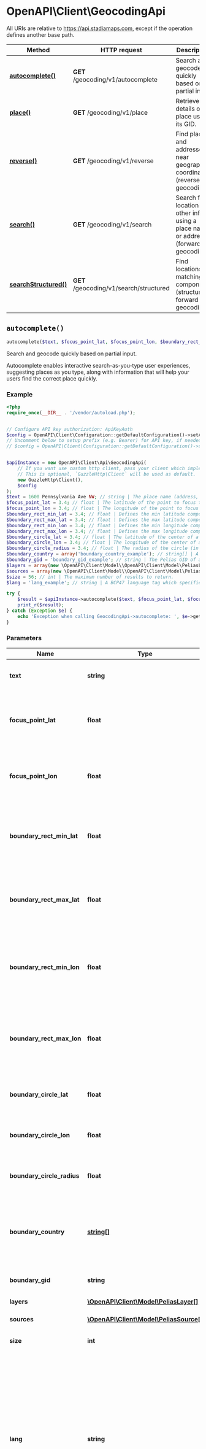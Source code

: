 # OpenAPI\Client\GeocodingApi

All URIs are relative to https://api.stadiamaps.com, except if the operation defines another base path.

| Method | HTTP request | Description |
| ------------- | ------------- | ------------- |
| [**autocomplete()**](GeocodingApi.md#autocomplete) | **GET** /geocoding/v1/autocomplete | Search and geocode quickly based on partial input. |
| [**place()**](GeocodingApi.md#place) | **GET** /geocoding/v1/place | Retrieve details of a place using its GID. |
| [**reverse()**](GeocodingApi.md#reverse) | **GET** /geocoding/v1/reverse | Find places and addresses near geographic coordinates (reverse geocoding). |
| [**search()**](GeocodingApi.md#search) | **GET** /geocoding/v1/search | Search for location and other info using a place name or address (forward geocoding). |
| [**searchStructured()**](GeocodingApi.md#searchStructured) | **GET** /geocoding/v1/search/structured | Find locations matching components (structured forward geocoding). |


## `autocomplete()`

```php
autocomplete($text, $focus_point_lat, $focus_point_lon, $boundary_rect_min_lat, $boundary_rect_max_lat, $boundary_rect_min_lon, $boundary_rect_max_lon, $boundary_circle_lat, $boundary_circle_lon, $boundary_circle_radius, $boundary_country, $boundary_gid, $layers, $sources, $size, $lang): \OpenAPI\Client\Model\PeliasResponse
```

Search and geocode quickly based on partial input.

Autocomplete enables interactive search-as-you-type user experiences, suggesting places as you type, along with information that will help your users find the correct place quickly.

### Example

```php
<?php
require_once(__DIR__ . '/vendor/autoload.php');


// Configure API key authorization: ApiKeyAuth
$config = OpenAPI\Client\Configuration::getDefaultConfiguration()->setApiKey('api_key', 'YOUR_API_KEY');
// Uncomment below to setup prefix (e.g. Bearer) for API key, if needed
// $config = OpenAPI\Client\Configuration::getDefaultConfiguration()->setApiKeyPrefix('api_key', 'Bearer');


$apiInstance = new OpenAPI\Client\Api\GeocodingApi(
    // If you want use custom http client, pass your client which implements `GuzzleHttp\ClientInterface`.
    // This is optional, `GuzzleHttp\Client` will be used as default.
    new GuzzleHttp\Client(),
    $config
);
$text = 1600 Pennsylvania Ave NW; // string | The place name (address, venue name, etc.) to search for.
$focus_point_lat = 3.4; // float | The latitude of the point to focus the search on. This will bias results toward the focus point. Requires `focus.point.lon`.
$focus_point_lon = 3.4; // float | The longitude of the point to focus the search on. This will bias results toward the focus point. Requires `focus.point.lat`.
$boundary_rect_min_lat = 3.4; // float | Defines the min latitude component of a bounding box to limit the search to. Requires all other `boundary.rect` parameters to be specified.
$boundary_rect_max_lat = 3.4; // float | Defines the max latitude component of a bounding box to limit the search to. Requires all other `boundary.rect` parameters to be specified.
$boundary_rect_min_lon = 3.4; // float | Defines the min longitude component of a bounding box to limit the search to. Requires all other `boundary.rect` parameters to be specified.
$boundary_rect_max_lon = 3.4; // float | Defines the max longitude component of a bounding box to limit the search to. Requires all other `boundary.rect` parameters to be specified.
$boundary_circle_lat = 3.4; // float | The latitude of the center of a circle to limit the search to. Requires `boundary.circle.lon`.
$boundary_circle_lon = 3.4; // float | The longitude of the center of a circle to limit the search to. Requires `boundary.circle.lat`.
$boundary_circle_radius = 3.4; // float | The radius of the circle (in kilometers) to limit the search to. Defaults to 50km if unspecified.
$boundary_country = array('boundary_country_example'); // string[] | A list of countries to limit the search to. These may be either full names (ex: Canada), or an ISO 3116-1 alpha-2 or alpha-3 code. Prefer ISO codes when possible.
$boundary_gid = 'boundary_gid_example'; // string | The Pelias GID of an area to limit the search to.
$layers = array(new \OpenAPI\Client\Model\\OpenAPI\Client\Model\PeliasLayer()); // \OpenAPI\Client\Model\PeliasLayer[] | A list of layers to limit the search to.
$sources = array(new \OpenAPI\Client\Model\\OpenAPI\Client\Model\PeliasSource()); // \OpenAPI\Client\Model\PeliasSource[] | A list of sources to limit the search to.
$size = 56; // int | The maximum number of results to return.
$lang = 'lang_example'; // string | A BCP47 language tag which specifies a preference for localization of results. By default, results are in the default locale of the source data, but specifying a language will attempt to localize the results. Note that while a `langtag` (in RFC 5646 terms) can contain script, region, etc., only the `language` portion, an ISO 639 code, will be considered. So `en-US` and `en-GB` will both be treated as English.

try {
    $result = $apiInstance->autocomplete($text, $focus_point_lat, $focus_point_lon, $boundary_rect_min_lat, $boundary_rect_max_lat, $boundary_rect_min_lon, $boundary_rect_max_lon, $boundary_circle_lat, $boundary_circle_lon, $boundary_circle_radius, $boundary_country, $boundary_gid, $layers, $sources, $size, $lang);
    print_r($result);
} catch (Exception $e) {
    echo 'Exception when calling GeocodingApi->autocomplete: ', $e->getMessage(), PHP_EOL;
}
```

### Parameters

| Name | Type | Description  | Notes |
| ------------- | ------------- | ------------- | ------------- |
| **text** | **string**| The place name (address, venue name, etc.) to search for. | |
| **focus_point_lat** | **float**| The latitude of the point to focus the search on. This will bias results toward the focus point. Requires &#x60;focus.point.lon&#x60;. | [optional] |
| **focus_point_lon** | **float**| The longitude of the point to focus the search on. This will bias results toward the focus point. Requires &#x60;focus.point.lat&#x60;. | [optional] |
| **boundary_rect_min_lat** | **float**| Defines the min latitude component of a bounding box to limit the search to. Requires all other &#x60;boundary.rect&#x60; parameters to be specified. | [optional] |
| **boundary_rect_max_lat** | **float**| Defines the max latitude component of a bounding box to limit the search to. Requires all other &#x60;boundary.rect&#x60; parameters to be specified. | [optional] |
| **boundary_rect_min_lon** | **float**| Defines the min longitude component of a bounding box to limit the search to. Requires all other &#x60;boundary.rect&#x60; parameters to be specified. | [optional] |
| **boundary_rect_max_lon** | **float**| Defines the max longitude component of a bounding box to limit the search to. Requires all other &#x60;boundary.rect&#x60; parameters to be specified. | [optional] |
| **boundary_circle_lat** | **float**| The latitude of the center of a circle to limit the search to. Requires &#x60;boundary.circle.lon&#x60;. | [optional] |
| **boundary_circle_lon** | **float**| The longitude of the center of a circle to limit the search to. Requires &#x60;boundary.circle.lat&#x60;. | [optional] |
| **boundary_circle_radius** | **float**| The radius of the circle (in kilometers) to limit the search to. Defaults to 50km if unspecified. | [optional] |
| **boundary_country** | [**string[]**](../Model/string.md)| A list of countries to limit the search to. These may be either full names (ex: Canada), or an ISO 3116-1 alpha-2 or alpha-3 code. Prefer ISO codes when possible. | [optional] |
| **boundary_gid** | **string**| The Pelias GID of an area to limit the search to. | [optional] |
| **layers** | [**\OpenAPI\Client\Model\PeliasLayer[]**](../Model/\OpenAPI\Client\Model\PeliasLayer.md)| A list of layers to limit the search to. | [optional] |
| **sources** | [**\OpenAPI\Client\Model\PeliasSource[]**](../Model/\OpenAPI\Client\Model\PeliasSource.md)| A list of sources to limit the search to. | [optional] |
| **size** | **int**| The maximum number of results to return. | [optional] |
| **lang** | **string**| A BCP47 language tag which specifies a preference for localization of results. By default, results are in the default locale of the source data, but specifying a language will attempt to localize the results. Note that while a &#x60;langtag&#x60; (in RFC 5646 terms) can contain script, region, etc., only the &#x60;language&#x60; portion, an ISO 639 code, will be considered. So &#x60;en-US&#x60; and &#x60;en-GB&#x60; will both be treated as English. | [optional] |

### Return type

[**\OpenAPI\Client\Model\PeliasResponse**](../Model/PeliasResponse.md)

### Authorization

[ApiKeyAuth](../../README.md#ApiKeyAuth)

### HTTP request headers

- **Content-Type**: Not defined
- **Accept**: `application/json`

[[Back to top]](#) [[Back to API list]](../../README.md#endpoints)
[[Back to Model list]](../../README.md#models)
[[Back to README]](../../README.md)

## `place()`

```php
place($ids, $lang): \OpenAPI\Client\Model\PeliasResponse
```

Retrieve details of a place using its GID.

Many search result components include an associated GID field (for example, an address may have a `localadmin_gid`). The place endpoint lets you look up these places directly by ID. Note that these IDs are not stable for all sources. See the [online documentation](https://docs.stadiamaps.com/geocoding-search-autocomplete/place-lookup/) for details.

### Example

```php
<?php
require_once(__DIR__ . '/vendor/autoload.php');


// Configure API key authorization: ApiKeyAuth
$config = OpenAPI\Client\Configuration::getDefaultConfiguration()->setApiKey('api_key', 'YOUR_API_KEY');
// Uncomment below to setup prefix (e.g. Bearer) for API key, if needed
// $config = OpenAPI\Client\Configuration::getDefaultConfiguration()->setApiKeyPrefix('api_key', 'Bearer');


$apiInstance = new OpenAPI\Client\Api\GeocodingApi(
    // If you want use custom http client, pass your client which implements `GuzzleHttp\ClientInterface`.
    // This is optional, `GuzzleHttp\Client` will be used as default.
    new GuzzleHttp\Client(),
    $config
);
$ids = array('ids_example'); // string[] | A list of Pelias GIDs to search for.
$lang = 'lang_example'; // string | A BCP47 language tag which specifies a preference for localization of results. By default, results are in the default locale of the source data, but specifying a language will attempt to localize the results. Note that while a `langtag` (in RFC 5646 terms) can contain script, region, etc., only the `language` portion, an ISO 639 code, will be considered. So `en-US` and `en-GB` will both be treated as English.

try {
    $result = $apiInstance->place($ids, $lang);
    print_r($result);
} catch (Exception $e) {
    echo 'Exception when calling GeocodingApi->place: ', $e->getMessage(), PHP_EOL;
}
```

### Parameters

| Name | Type | Description  | Notes |
| ------------- | ------------- | ------------- | ------------- |
| **ids** | [**string[]**](../Model/string.md)| A list of Pelias GIDs to search for. | |
| **lang** | **string**| A BCP47 language tag which specifies a preference for localization of results. By default, results are in the default locale of the source data, but specifying a language will attempt to localize the results. Note that while a &#x60;langtag&#x60; (in RFC 5646 terms) can contain script, region, etc., only the &#x60;language&#x60; portion, an ISO 639 code, will be considered. So &#x60;en-US&#x60; and &#x60;en-GB&#x60; will both be treated as English. | [optional] |

### Return type

[**\OpenAPI\Client\Model\PeliasResponse**](../Model/PeliasResponse.md)

### Authorization

[ApiKeyAuth](../../README.md#ApiKeyAuth)

### HTTP request headers

- **Content-Type**: Not defined
- **Accept**: `application/json`

[[Back to top]](#) [[Back to API list]](../../README.md#endpoints)
[[Back to Model list]](../../README.md#models)
[[Back to README]](../../README.md)

## `reverse()`

```php
reverse($point_lat, $point_lon, $boundary_circle_radius, $layers, $sources, $boundary_country, $boundary_gid, $size, $lang): \OpenAPI\Client\Model\PeliasResponse
```

Find places and addresses near geographic coordinates (reverse geocoding).

Reverse geocoding and search finds places and addresses near any geographic coordinates.

### Example

```php
<?php
require_once(__DIR__ . '/vendor/autoload.php');


// Configure API key authorization: ApiKeyAuth
$config = OpenAPI\Client\Configuration::getDefaultConfiguration()->setApiKey('api_key', 'YOUR_API_KEY');
// Uncomment below to setup prefix (e.g. Bearer) for API key, if needed
// $config = OpenAPI\Client\Configuration::getDefaultConfiguration()->setApiKeyPrefix('api_key', 'Bearer');


$apiInstance = new OpenAPI\Client\Api\GeocodingApi(
    // If you want use custom http client, pass your client which implements `GuzzleHttp\ClientInterface`.
    // This is optional, `GuzzleHttp\Client` will be used as default.
    new GuzzleHttp\Client(),
    $config
);
$point_lat = 48.848268; // float | The latitude of the point at which to perform the search.
$point_lon = 2.294471; // float | The longitude of the point at which to perform the search.
$boundary_circle_radius = 3.4; // float | The radius of the circle (in kilometers) to limit the search to. Defaults to 50km if unspecified.
$layers = array(new \OpenAPI\Client\Model\\OpenAPI\Client\Model\PeliasLayer()); // \OpenAPI\Client\Model\PeliasLayer[] | A list of layers to limit the search to.
$sources = array(new \OpenAPI\Client\Model\\OpenAPI\Client\Model\PeliasSource()); // \OpenAPI\Client\Model\PeliasSource[] | A list of sources to limit the search to.
$boundary_country = array('boundary_country_example'); // string[] | A list of countries to limit the search to. These may be either full names (ex: Canada), or an ISO 3116-1 alpha-2 or alpha-3 code. Prefer ISO codes when possible.
$boundary_gid = 'boundary_gid_example'; // string | The Pelias GID of an area to limit the search to.
$size = 56; // int | The maximum number of results to return.
$lang = 'lang_example'; // string | A BCP47 language tag which specifies a preference for localization of results. By default, results are in the default locale of the source data, but specifying a language will attempt to localize the results. Note that while a `langtag` (in RFC 5646 terms) can contain script, region, etc., only the `language` portion, an ISO 639 code, will be considered. So `en-US` and `en-GB` will both be treated as English.

try {
    $result = $apiInstance->reverse($point_lat, $point_lon, $boundary_circle_radius, $layers, $sources, $boundary_country, $boundary_gid, $size, $lang);
    print_r($result);
} catch (Exception $e) {
    echo 'Exception when calling GeocodingApi->reverse: ', $e->getMessage(), PHP_EOL;
}
```

### Parameters

| Name | Type | Description  | Notes |
| ------------- | ------------- | ------------- | ------------- |
| **point_lat** | **float**| The latitude of the point at which to perform the search. | |
| **point_lon** | **float**| The longitude of the point at which to perform the search. | |
| **boundary_circle_radius** | **float**| The radius of the circle (in kilometers) to limit the search to. Defaults to 50km if unspecified. | [optional] |
| **layers** | [**\OpenAPI\Client\Model\PeliasLayer[]**](../Model/\OpenAPI\Client\Model\PeliasLayer.md)| A list of layers to limit the search to. | [optional] |
| **sources** | [**\OpenAPI\Client\Model\PeliasSource[]**](../Model/\OpenAPI\Client\Model\PeliasSource.md)| A list of sources to limit the search to. | [optional] |
| **boundary_country** | [**string[]**](../Model/string.md)| A list of countries to limit the search to. These may be either full names (ex: Canada), or an ISO 3116-1 alpha-2 or alpha-3 code. Prefer ISO codes when possible. | [optional] |
| **boundary_gid** | **string**| The Pelias GID of an area to limit the search to. | [optional] |
| **size** | **int**| The maximum number of results to return. | [optional] |
| **lang** | **string**| A BCP47 language tag which specifies a preference for localization of results. By default, results are in the default locale of the source data, but specifying a language will attempt to localize the results. Note that while a &#x60;langtag&#x60; (in RFC 5646 terms) can contain script, region, etc., only the &#x60;language&#x60; portion, an ISO 639 code, will be considered. So &#x60;en-US&#x60; and &#x60;en-GB&#x60; will both be treated as English. | [optional] |

### Return type

[**\OpenAPI\Client\Model\PeliasResponse**](../Model/PeliasResponse.md)

### Authorization

[ApiKeyAuth](../../README.md#ApiKeyAuth)

### HTTP request headers

- **Content-Type**: Not defined
- **Accept**: `application/json`

[[Back to top]](#) [[Back to API list]](../../README.md#endpoints)
[[Back to Model list]](../../README.md#models)
[[Back to README]](../../README.md)

## `search()`

```php
search($text, $focus_point_lat, $focus_point_lon, $boundary_rect_min_lat, $boundary_rect_max_lat, $boundary_rect_min_lon, $boundary_rect_max_lon, $boundary_circle_lat, $boundary_circle_lon, $boundary_circle_radius, $boundary_country, $boundary_gid, $layers, $sources, $size, $lang): \OpenAPI\Client\Model\PeliasResponse
```

Search for location and other info using a place name or address (forward geocoding).

The search endpoint lets you search for addresses, points of interest, and administrative areas. This is most commonly used for forward geocoding applications where you need to find the geographic coordinates of an address.

### Example

```php
<?php
require_once(__DIR__ . '/vendor/autoload.php');


// Configure API key authorization: ApiKeyAuth
$config = OpenAPI\Client\Configuration::getDefaultConfiguration()->setApiKey('api_key', 'YOUR_API_KEY');
// Uncomment below to setup prefix (e.g. Bearer) for API key, if needed
// $config = OpenAPI\Client\Configuration::getDefaultConfiguration()->setApiKeyPrefix('api_key', 'Bearer');


$apiInstance = new OpenAPI\Client\Api\GeocodingApi(
    // If you want use custom http client, pass your client which implements `GuzzleHttp\ClientInterface`.
    // This is optional, `GuzzleHttp\Client` will be used as default.
    new GuzzleHttp\Client(),
    $config
);
$text = 1600 Pennsylvania Ave NW; // string | The place name (address, venue name, etc.) to search for.
$focus_point_lat = 3.4; // float | The latitude of the point to focus the search on. This will bias results toward the focus point. Requires `focus.point.lon`.
$focus_point_lon = 3.4; // float | The longitude of the point to focus the search on. This will bias results toward the focus point. Requires `focus.point.lat`.
$boundary_rect_min_lat = 3.4; // float | Defines the min latitude component of a bounding box to limit the search to. Requires all other `boundary.rect` parameters to be specified.
$boundary_rect_max_lat = 3.4; // float | Defines the max latitude component of a bounding box to limit the search to. Requires all other `boundary.rect` parameters to be specified.
$boundary_rect_min_lon = 3.4; // float | Defines the min longitude component of a bounding box to limit the search to. Requires all other `boundary.rect` parameters to be specified.
$boundary_rect_max_lon = 3.4; // float | Defines the max longitude component of a bounding box to limit the search to. Requires all other `boundary.rect` parameters to be specified.
$boundary_circle_lat = 3.4; // float | The latitude of the center of a circle to limit the search to. Requires `boundary.circle.lon`.
$boundary_circle_lon = 3.4; // float | The longitude of the center of a circle to limit the search to. Requires `boundary.circle.lat`.
$boundary_circle_radius = 3.4; // float | The radius of the circle (in kilometers) to limit the search to. Defaults to 50km if unspecified.
$boundary_country = array('boundary_country_example'); // string[] | A list of countries to limit the search to. These may be either full names (ex: Canada), or an ISO 3116-1 alpha-2 or alpha-3 code. Prefer ISO codes when possible.
$boundary_gid = 'boundary_gid_example'; // string | The Pelias GID of an area to limit the search to.
$layers = array(new \OpenAPI\Client\Model\\OpenAPI\Client\Model\PeliasLayer()); // \OpenAPI\Client\Model\PeliasLayer[] | A list of layers to limit the search to.
$sources = array(new \OpenAPI\Client\Model\\OpenAPI\Client\Model\PeliasSource()); // \OpenAPI\Client\Model\PeliasSource[] | A list of sources to limit the search to.
$size = 56; // int | The maximum number of results to return.
$lang = 'lang_example'; // string | A BCP47 language tag which specifies a preference for localization of results. By default, results are in the default locale of the source data, but specifying a language will attempt to localize the results. Note that while a `langtag` (in RFC 5646 terms) can contain script, region, etc., only the `language` portion, an ISO 639 code, will be considered. So `en-US` and `en-GB` will both be treated as English.

try {
    $result = $apiInstance->search($text, $focus_point_lat, $focus_point_lon, $boundary_rect_min_lat, $boundary_rect_max_lat, $boundary_rect_min_lon, $boundary_rect_max_lon, $boundary_circle_lat, $boundary_circle_lon, $boundary_circle_radius, $boundary_country, $boundary_gid, $layers, $sources, $size, $lang);
    print_r($result);
} catch (Exception $e) {
    echo 'Exception when calling GeocodingApi->search: ', $e->getMessage(), PHP_EOL;
}
```

### Parameters

| Name | Type | Description  | Notes |
| ------------- | ------------- | ------------- | ------------- |
| **text** | **string**| The place name (address, venue name, etc.) to search for. | |
| **focus_point_lat** | **float**| The latitude of the point to focus the search on. This will bias results toward the focus point. Requires &#x60;focus.point.lon&#x60;. | [optional] |
| **focus_point_lon** | **float**| The longitude of the point to focus the search on. This will bias results toward the focus point. Requires &#x60;focus.point.lat&#x60;. | [optional] |
| **boundary_rect_min_lat** | **float**| Defines the min latitude component of a bounding box to limit the search to. Requires all other &#x60;boundary.rect&#x60; parameters to be specified. | [optional] |
| **boundary_rect_max_lat** | **float**| Defines the max latitude component of a bounding box to limit the search to. Requires all other &#x60;boundary.rect&#x60; parameters to be specified. | [optional] |
| **boundary_rect_min_lon** | **float**| Defines the min longitude component of a bounding box to limit the search to. Requires all other &#x60;boundary.rect&#x60; parameters to be specified. | [optional] |
| **boundary_rect_max_lon** | **float**| Defines the max longitude component of a bounding box to limit the search to. Requires all other &#x60;boundary.rect&#x60; parameters to be specified. | [optional] |
| **boundary_circle_lat** | **float**| The latitude of the center of a circle to limit the search to. Requires &#x60;boundary.circle.lon&#x60;. | [optional] |
| **boundary_circle_lon** | **float**| The longitude of the center of a circle to limit the search to. Requires &#x60;boundary.circle.lat&#x60;. | [optional] |
| **boundary_circle_radius** | **float**| The radius of the circle (in kilometers) to limit the search to. Defaults to 50km if unspecified. | [optional] |
| **boundary_country** | [**string[]**](../Model/string.md)| A list of countries to limit the search to. These may be either full names (ex: Canada), or an ISO 3116-1 alpha-2 or alpha-3 code. Prefer ISO codes when possible. | [optional] |
| **boundary_gid** | **string**| The Pelias GID of an area to limit the search to. | [optional] |
| **layers** | [**\OpenAPI\Client\Model\PeliasLayer[]**](../Model/\OpenAPI\Client\Model\PeliasLayer.md)| A list of layers to limit the search to. | [optional] |
| **sources** | [**\OpenAPI\Client\Model\PeliasSource[]**](../Model/\OpenAPI\Client\Model\PeliasSource.md)| A list of sources to limit the search to. | [optional] |
| **size** | **int**| The maximum number of results to return. | [optional] |
| **lang** | **string**| A BCP47 language tag which specifies a preference for localization of results. By default, results are in the default locale of the source data, but specifying a language will attempt to localize the results. Note that while a &#x60;langtag&#x60; (in RFC 5646 terms) can contain script, region, etc., only the &#x60;language&#x60; portion, an ISO 639 code, will be considered. So &#x60;en-US&#x60; and &#x60;en-GB&#x60; will both be treated as English. | [optional] |

### Return type

[**\OpenAPI\Client\Model\PeliasResponse**](../Model/PeliasResponse.md)

### Authorization

[ApiKeyAuth](../../README.md#ApiKeyAuth)

### HTTP request headers

- **Content-Type**: Not defined
- **Accept**: `application/json`

[[Back to top]](#) [[Back to API list]](../../README.md#endpoints)
[[Back to Model list]](../../README.md#models)
[[Back to README]](../../README.md)

## `searchStructured()`

```php
searchStructured($address, $neighbourhood, $borough, $locality, $county, $region, $postalcode, $country, $focus_point_lat, $focus_point_lon, $boundary_rect_min_lat, $boundary_rect_max_lat, $boundary_rect_min_lon, $boundary_rect_max_lon, $boundary_circle_lat, $boundary_circle_lon, $boundary_circle_radius, $boundary_country, $boundary_gid, $layers, $sources, $size, $lang): \OpenAPI\Client\Model\PeliasResponse
```

Find locations matching components (structured forward geocoding).

The structured search endpoint lets you search for addresses, points of interest, and administrative areas. Rather than a single string which the API must infer meaning from, the structured search endpoint allows you to specify the known components upfront, which is useful in many forward geocoding workflows.

### Example

```php
<?php
require_once(__DIR__ . '/vendor/autoload.php');


// Configure API key authorization: ApiKeyAuth
$config = OpenAPI\Client\Configuration::getDefaultConfiguration()->setApiKey('api_key', 'YOUR_API_KEY');
// Uncomment below to setup prefix (e.g. Bearer) for API key, if needed
// $config = OpenAPI\Client\Configuration::getDefaultConfiguration()->setApiKeyPrefix('api_key', 'Bearer');


$apiInstance = new OpenAPI\Client\Api\GeocodingApi(
    // If you want use custom http client, pass your client which implements `GuzzleHttp\ClientInterface`.
    // This is optional, `GuzzleHttp\Client` will be used as default.
    new GuzzleHttp\Client(),
    $config
);
$address = 11 Wall Street; // string | A street name, optionally with a house number.
$neighbourhood = Financial District; // string | Varies by area, but has a locally specific meaning (NOT always an official administrative unit).
$borough = Manhattan; // string | A unit within a city (not widely used, but present in places like NYC and Mexico City).
$locality = New York; // string | The city, village, town, etc. that the place/address is part of.
$county = New York County; // string | Administrative divisions between localities and regions. Not commonly used as input to structured geocoding.
$region = New York; // string | Typically the first administrative division within a country. For example, a US state or a Canadian province.
$postalcode = 10005; // string | A mail sorting code.
$country = USA; // string | A full name (ex: Canada), or a 2 or 3 character ISO code. Prefer ISO codes when possible.
$focus_point_lat = 3.4; // float | The latitude of the point to focus the search on. This will bias results toward the focus point. Requires `focus.point.lon`.
$focus_point_lon = 3.4; // float | The longitude of the point to focus the search on. This will bias results toward the focus point. Requires `focus.point.lat`.
$boundary_rect_min_lat = 3.4; // float | Defines the min latitude component of a bounding box to limit the search to. Requires all other `boundary.rect` parameters to be specified.
$boundary_rect_max_lat = 3.4; // float | Defines the max latitude component of a bounding box to limit the search to. Requires all other `boundary.rect` parameters to be specified.
$boundary_rect_min_lon = 3.4; // float | Defines the min longitude component of a bounding box to limit the search to. Requires all other `boundary.rect` parameters to be specified.
$boundary_rect_max_lon = 3.4; // float | Defines the max longitude component of a bounding box to limit the search to. Requires all other `boundary.rect` parameters to be specified.
$boundary_circle_lat = 3.4; // float | The latitude of the center of a circle to limit the search to. Requires `boundary.circle.lon`.
$boundary_circle_lon = 3.4; // float | The longitude of the center of a circle to limit the search to. Requires `boundary.circle.lat`.
$boundary_circle_radius = 3.4; // float | The radius of the circle (in kilometers) to limit the search to. Defaults to 50km if unspecified.
$boundary_country = array('boundary_country_example'); // string[] | A list of countries to limit the search to. These may be either full names (ex: Canada), or an ISO 3116-1 alpha-2 or alpha-3 code. Prefer ISO codes when possible.
$boundary_gid = 'boundary_gid_example'; // string | The Pelias GID of an area to limit the search to.
$layers = array(new \OpenAPI\Client\Model\\OpenAPI\Client\Model\PeliasLayer()); // \OpenAPI\Client\Model\PeliasLayer[] | A list of layers to limit the search to.
$sources = array(new \OpenAPI\Client\Model\\OpenAPI\Client\Model\PeliasSource()); // \OpenAPI\Client\Model\PeliasSource[] | A list of sources to limit the search to.
$size = 56; // int | The maximum number of results to return.
$lang = 'lang_example'; // string | A BCP47 language tag which specifies a preference for localization of results. By default, results are in the default locale of the source data, but specifying a language will attempt to localize the results. Note that while a `langtag` (in RFC 5646 terms) can contain script, region, etc., only the `language` portion, an ISO 639 code, will be considered. So `en-US` and `en-GB` will both be treated as English.

try {
    $result = $apiInstance->searchStructured($address, $neighbourhood, $borough, $locality, $county, $region, $postalcode, $country, $focus_point_lat, $focus_point_lon, $boundary_rect_min_lat, $boundary_rect_max_lat, $boundary_rect_min_lon, $boundary_rect_max_lon, $boundary_circle_lat, $boundary_circle_lon, $boundary_circle_radius, $boundary_country, $boundary_gid, $layers, $sources, $size, $lang);
    print_r($result);
} catch (Exception $e) {
    echo 'Exception when calling GeocodingApi->searchStructured: ', $e->getMessage(), PHP_EOL;
}
```

### Parameters

| Name | Type | Description  | Notes |
| ------------- | ------------- | ------------- | ------------- |
| **address** | **string**| A street name, optionally with a house number. | [optional] |
| **neighbourhood** | **string**| Varies by area, but has a locally specific meaning (NOT always an official administrative unit). | [optional] |
| **borough** | **string**| A unit within a city (not widely used, but present in places like NYC and Mexico City). | [optional] |
| **locality** | **string**| The city, village, town, etc. that the place/address is part of. | [optional] |
| **county** | **string**| Administrative divisions between localities and regions. Not commonly used as input to structured geocoding. | [optional] |
| **region** | **string**| Typically the first administrative division within a country. For example, a US state or a Canadian province. | [optional] |
| **postalcode** | **string**| A mail sorting code. | [optional] |
| **country** | **string**| A full name (ex: Canada), or a 2 or 3 character ISO code. Prefer ISO codes when possible. | [optional] |
| **focus_point_lat** | **float**| The latitude of the point to focus the search on. This will bias results toward the focus point. Requires &#x60;focus.point.lon&#x60;. | [optional] |
| **focus_point_lon** | **float**| The longitude of the point to focus the search on. This will bias results toward the focus point. Requires &#x60;focus.point.lat&#x60;. | [optional] |
| **boundary_rect_min_lat** | **float**| Defines the min latitude component of a bounding box to limit the search to. Requires all other &#x60;boundary.rect&#x60; parameters to be specified. | [optional] |
| **boundary_rect_max_lat** | **float**| Defines the max latitude component of a bounding box to limit the search to. Requires all other &#x60;boundary.rect&#x60; parameters to be specified. | [optional] |
| **boundary_rect_min_lon** | **float**| Defines the min longitude component of a bounding box to limit the search to. Requires all other &#x60;boundary.rect&#x60; parameters to be specified. | [optional] |
| **boundary_rect_max_lon** | **float**| Defines the max longitude component of a bounding box to limit the search to. Requires all other &#x60;boundary.rect&#x60; parameters to be specified. | [optional] |
| **boundary_circle_lat** | **float**| The latitude of the center of a circle to limit the search to. Requires &#x60;boundary.circle.lon&#x60;. | [optional] |
| **boundary_circle_lon** | **float**| The longitude of the center of a circle to limit the search to. Requires &#x60;boundary.circle.lat&#x60;. | [optional] |
| **boundary_circle_radius** | **float**| The radius of the circle (in kilometers) to limit the search to. Defaults to 50km if unspecified. | [optional] |
| **boundary_country** | [**string[]**](../Model/string.md)| A list of countries to limit the search to. These may be either full names (ex: Canada), or an ISO 3116-1 alpha-2 or alpha-3 code. Prefer ISO codes when possible. | [optional] |
| **boundary_gid** | **string**| The Pelias GID of an area to limit the search to. | [optional] |
| **layers** | [**\OpenAPI\Client\Model\PeliasLayer[]**](../Model/\OpenAPI\Client\Model\PeliasLayer.md)| A list of layers to limit the search to. | [optional] |
| **sources** | [**\OpenAPI\Client\Model\PeliasSource[]**](../Model/\OpenAPI\Client\Model\PeliasSource.md)| A list of sources to limit the search to. | [optional] |
| **size** | **int**| The maximum number of results to return. | [optional] |
| **lang** | **string**| A BCP47 language tag which specifies a preference for localization of results. By default, results are in the default locale of the source data, but specifying a language will attempt to localize the results. Note that while a &#x60;langtag&#x60; (in RFC 5646 terms) can contain script, region, etc., only the &#x60;language&#x60; portion, an ISO 639 code, will be considered. So &#x60;en-US&#x60; and &#x60;en-GB&#x60; will both be treated as English. | [optional] |

### Return type

[**\OpenAPI\Client\Model\PeliasResponse**](../Model/PeliasResponse.md)

### Authorization

[ApiKeyAuth](../../README.md#ApiKeyAuth)

### HTTP request headers

- **Content-Type**: Not defined
- **Accept**: `application/json`

[[Back to top]](#) [[Back to API list]](../../README.md#endpoints)
[[Back to Model list]](../../README.md#models)
[[Back to README]](../../README.md)
